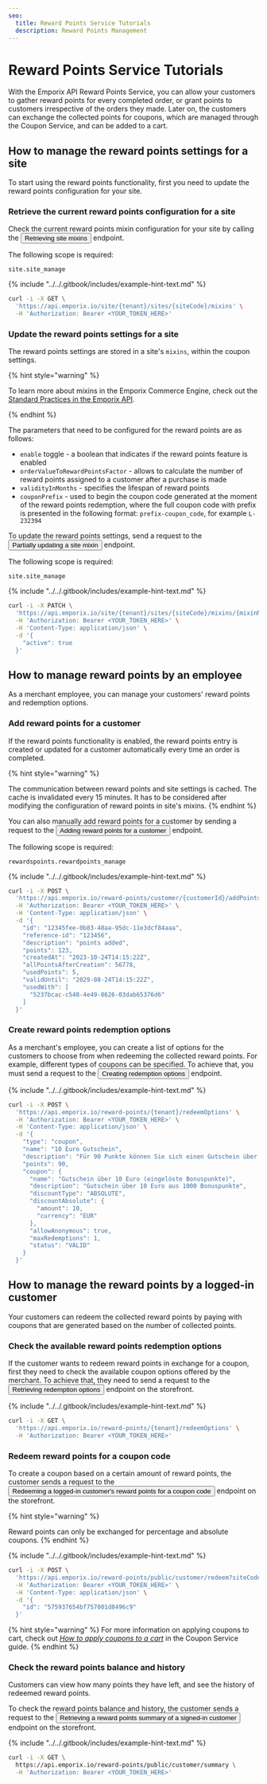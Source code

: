 ```yaml
---
seo:
  title: Reward Points Service Tutorials
  description: Reward Points Management
---
```





# Reward Points Service Tutorials

With the Emporix API Reward Points Service, you can allow your customers to gather reward points for every completed order, or grant points to customers irrespective of the orders they made. Later on, the customers can exchange the collected points for coupons, which are managed through the Coupon Service, and can be added to a cart.
 
## How to manage the reward points settings for a site

To start using the reward points functionality, first you need to update the reward points configuration for your site.

### Retrieve the current reward points configuration for a site

Check the current reward points mixin configuration for your site by calling the <nobr><Button to="/openapi/site-settings/#operation/GET-site-settings-list-site-mixins" size="small">Retrieving site mixins</Button></nobr> endpoint.

The following scope is required: 

```
site.site_manage
```

{% include "../../.gitbook/includes/example-hint-text.md" %}

```bash
curl -i -X GET \
  'https://api.emporix.io/site/{tenant}/sites/{siteCode}/mixins' \
  -H 'Authorization: Bearer <YOUR_TOKEN_HERE>'
```

### Update the reward points settings for a site

The reward points settings are stored in a site's `mixins`, within the coupon settings.

{% hint style="warning" %}

To learn more about mixins in the Emporix Commerce Engine, check out the [Standard Practices in the Emporix API](/content/standard-practices.mdx).

{% endhint %}

The parameters that need to be configured for the reward points are as follows:

* `enable` toggle - a boolean that indicates if the reward points feature is enabled
* `orderValueToRewardPointsFactor` - allows to calculate the number of reward points assigned to a customer after a purchase is made
* `validityInMonths` - specifies the lifespan of reward points
* `couponPrefix` - used to begin the coupon code generated at the moment of the reward points redemption, where the full coupon code with prefix is presented in the following format: `prefix-coupon_code`, for example `L-232394`

To update the reward points settings, send a request to the <nobr><Button to="/openapi/site-settings/#operation/PATCH-site-settings-update-site-mixin" size="small">Partially updating a site mixin</Button></nobr> endpoint.

The following scope is required: 

```
site.site_manage
```

{% include "../../.gitbook/includes/example-hint-text.md" %}

```bash
curl -i -X PATCH \
  'https://api.emporix.io/site/{tenant}/sites/{siteCode}/mixins/{mixinName}' \
  -H 'Authorization: Bearer <YOUR_TOKEN_HERE>' \
  -H 'Content-Type: application/json' \
  -d '{
    "active": true
  }'
```

## How to manage reward points by an employee

As a merchant employee, you can manage your customers' reward points and redemption options.

### Add reward points for a customer

If the reward points functionality is enabled, the reward points entry is created or updated for a customer automatically every time an order is completed.

{% hint style="warning" %}

The communication between reward points and site settings is cached. The cache is invalidated every 15 minutes. It has to be considered after modifying the configuration of reward points in site's mixins.
{% endhint %}

You can also manually add reward points for a customer by sending a request to the <nobr><Button to="/openapi/reward-points/#operation/POST-reward-points-add-customer-reward-points" size="small">Adding reward points for a customer</Button></nobr> endpoint.

The following scope is required: 

```
rewardspoints.rewardpoints_manage
```

{% include "../../.gitbook/includes/example-hint-text.md" %}

```bash
curl -i -X POST \
  'https://api.emporix.io/reward-points/customer/{customerId}/addPoints?siteCode=main' \
  -H 'Authorization: Bearer <YOUR_TOKEN_HERE>' \
  -H 'Content-Type: application/json' \
  -d '{
    "id": "12345fee-0b83-48aa-95dc-11e3dcf84aaa",
    "reference-id": "123456",
    "description": "points added",
    "points": 123,
    "createdAt": "2023-10-24T14:15:22Z",
    "allPointsAfterCreation": 56778,
    "usedPoints": 5,
    "validUntil": "2029-08-24T14:15:22Z",
    "usedWith": [
      "5237bcac-c548-4e49-8626-03dab65376d6"
    ]
  }'
```

### Create reward points redemption options

As a merchant's employee, you can create a list of options for the customers to choose from when redeeming the collected reward points. For example, different types of coupons can be specified.
To achieve that, you must send a request to the <nobr><Button to="/openapi/reward-points/#operation/POST-reward-points-create-redeem-options" size="small">Creating redemption options</Button></nobr> endpoint.

{% include "../../.gitbook/includes/example-hint-text.md" %}

```bash
curl -i -X POST \
  'https://api.emporix.io/reward-points/{tenant}/redeemOptions' \
  -H 'Authorization: Bearer <YOUR_TOKEN_HERE>' \
  -H 'Content-Type: application/json' \
  -d '{
    "type": "coupon",
    "name": "10 Euro Gutschein",
    "description": "Für 90 Punkte können Sie sich einen Gutschein über 10 Euro generieren lassen. Diesen Gutschein können Sie auch an Freunde und Bekannte weitergeben.",
    "points": 90,
    "coupon": {
      "name": "Gutschein über 10 Euro (eingelöste Bonuspunkte)",
      "description": "Gutschein über 10 Euro aus 1000 Bonuspunkte",
      "discountType": "ABSOLUTE",
      "discountAbsolute": {
        "amount": 10,
        "currency": "EUR"
      },
      "allowAnonymous": true,
      "maxRedemptions": 1,
      "status": "VALID"
    }
  }'
```


## How to manage the reward points by a logged-in customer

Your customers can redeem the collected reward points by paying with coupons that are generated based on the number of collected points.

### Check the available reward points redemption options

If the customer wants to redeem reward points in exchange for a coupon, first they need to check the available coupon options offered by the merchant. To achieve that, they need to send a request to the <nobr><Button to="/openapi/reward-points/#operation/GET-reward-points-list-redeem-options" size="small">Retrieving redemption options</Button></nobr> endpoint on the storefront.

{% include "../../.gitbook/includes/example-hint-text.md" %}

```bash
curl -i -X GET \
  'https://api.emporix.io/reward-points/{tenant}/redeemOptions' \
  -H 'Authorization: Bearer <YOUR_TOKEN_HERE>'
```

### Redeem reward points for a coupon code 

To create a coupon based on a certain amount of reward points, the customer sends a request to the <nobr><Button to="/openapi/reward-points/#operation/POST-reward-points-redeem-logged-customer-reward-points-coupon" size="small">Redeeming a logged-in customer's reward points for a coupon code</Button></nobr> endpoint on the storefront.

{% hint style="warning" %}

Reward points can only be exchanged for percentage and absolute coupons.
{% endhint %}

{% include "../../.gitbook/includes/example-hint-text.md" %}

```bash
curl -i -X POST \
  'https://api.emporix.io/reward-points/public/customer/redeem?siteCode=main' \
  -H 'Authorization: Bearer <YOUR_TOKEN_HERE>' \
  -H 'Content-Type: application/json' \
  -d '{
    "id": "575937654bf757001d8496c9"
  }'
```

{% hint style="warning" %}
For more information on applying coupons to cart, check out [*How to apply coupons to a cart*](/content/coupon/#how-to-apply-coupons-to-a-cart) in the Coupon Service guide.
{% endhint %}

### Check the reward points balance and history

Customers can view how many points they have left, and see the history of redeemed reward points.

To check the reward points balance and history, the customer sends a request to the <nobr><Button to="/openapi/reward-points/#operation/GET-reward-points-retrieve-logged-customer-reward-summary" size="small">Retrieving a reward points summary of a signed-in customer</Button></nobr> endpoint on the storefront.

{% include "../../.gitbook/includes/example-hint-text.md" %}

```bash
curl -i -X GET \
  https://api.emporix.io/reward-points/public/customer/summary \
  -H 'Authorization: Bearer <YOUR_TOKEN_HERE>'
```